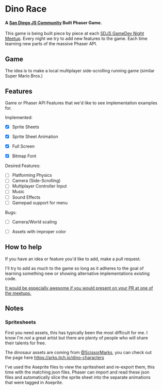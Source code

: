# Dino Race
#### A [San Diego JS Community][sdjs] Built Phaser Game.

This game is being built piece by piece at each [SDJS GameDev Night Meetup][sdjs-meetup].
Every night we try to add new features to the game.
Each time learning new parts of the massive Phaser API.

## Game

The idea is to make a local multiplayer side-scrolling running game (similar Super Mario Bros.)

## Features
Game or Phaser API Features that we'd like to see implementation examples for.

Implemented:
- [x] Sprite Sheets
- [x] Sprite Sheet Animation
- [x] Full Screen 
- [x] Bitmap Font


Desired Features:
- [ ] Platforming Physics
- [ ] Camera (Side-Scrolling)
- [ ] Multiplayer Controller Input
- [ ] Music
- [ ] Sound Effects
- [ ] Gamepad support for menu

Bugs:
- [ ] Camera/World scaling
- [ ] Assets with improper color


## How to help

If you have an idea or feature you'd like to add, make a pull request.

I'll try to add as much to the game so long as it adheres to the goal of learning something new or showing alternative implementations existing code.

[It would be especially awesome if you would present on your PR at one of the meetups.][sdjs-speak]

## Notes

### Spritesheets

First you need assets, this has typically been the most difficult for me.
I know I'm _not_ a great artist but there are plenty of people who will share their talents for free.

The dinosaur assets are coming from [@ScissorMarks](https://twitter.com/ScissorMarks), you can check out the page here https://arks.itch.io/dino-characters

I've used the Aseprite files to view the spritesheet and re-export them, this time with the matching json files.
Phaser can import and read these json files and automatically slice the sprite sheet into the separate animations that were tagged in Aseprite.

[sdjs]: http://sandiegojs.org/
[sdjs-speak]: http://sandiegojs.org/speak
[sdjs-meetup]: https://www.meetup.com/sandiegojs 
